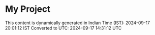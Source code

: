 # My Project

This content is dynamically generated in Indian Time (IST): 2024-09-17 20:01:12 IST
Converted to UTC: 2024-09-17 14:31:12 UTC
